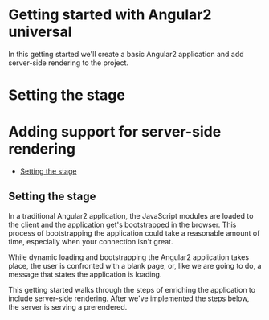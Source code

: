 # Getting started with Angular2 universal

In this getting started we'll create a basic Angular2 application and add server-side rendering 
to the project. 

# Setting the stage
# Adding support for server-side rendering

 - [Setting the stage](#sts)


## <a name="sts"></a> Setting the stage
In a traditional Angular2 application, the JavaScript modules are loaded to the client and 
the application get's bootstrapped in the browser. This process of bootstrapping the application
could take a reasonable amount of time, especially when your connection isn't great.

While dynamic loading and bootstrapping the Angular2 application takes place, the user is confronted 
with a blank page, or, like we are going to do, a message that states the application is loading. 

This getting started walks through the steps of enriching the application to include server-side rendering. 
After we've implemented the steps below, the server is serving a prerendered. 
